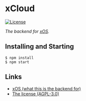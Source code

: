 # xCloud

[![License](https://img.shields.io/github/license/thexproject/xcloud.svg?style=flat)](https://github.com/thexproject/xcloud/blob/master/LICENSE)

*The backend for [xOS](https://github.com/thexproject/xos).*

## Installing and Starting

```
$ npm install
$ npm start
```

## Links

- [xOS (what this is the backend for)](https://github.com/thexproject/xos)
- [The license (AGPL-3.0)](https://github.com/thexproject/xcloud/blob/master/LICENSE)